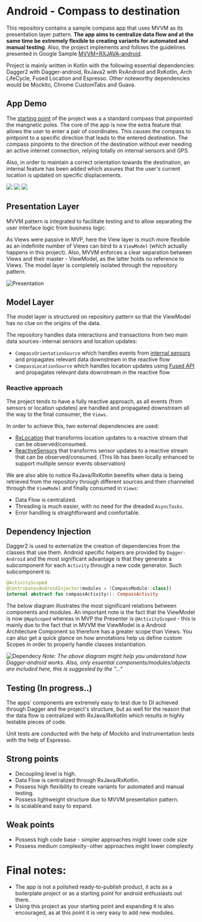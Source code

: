 # Android - Compass to destination
This repository contains a sample compass app that uses MVVM as its presentation layer pattern. **The app aims to centralize data flow and at the same time be extremely flexible to creating variants for automated and manual testing**. Also, the project implements and follows the guidelines presented in Google Sample [MVVM+RXJAVA-android](https://github.com/googlesamples/android-architecture/tree/dev-todo-mvvm-rxjava/).

Project is mainly written in Kotlin with the following essential dependencies: Dagger2 with Dagger-android, RxJava2 with RxAndroid and RxKotlin, Arch LifeCycle, Fused Location and Espresso. Other noteworthy dependencies would be Mockito, Chrome CustomTabs and Guava.
## App Demo
The [starting point](https://github.com/iutinvg/compass) of the project was a a standard compass that pinpointed the mangnetic poles. The core of the app is now the extra feature that allows the user to enter a pair of coordinates. This causes the compass to pintpoint to a specific direction that leads to the entered destination. The compass pinpoints to the direction of the destination without ever needing an active internet connection, relying totally on internal sensors and GPS.

Also, in order to maintain a correct orientation towards the destination, an internal feature has been added which assures that the user's current location is updated on specific displacements.

![](https://github.com/catalinghita8/android-kotlin-compass/blob/master/readme_pics/1f.gif)
![](https://github.com/catalinghita8/android-kotlin-compass/blob/master/readme_pics/2f.gif)
![](https://github.com/catalinghita8/android-kotlin-compass/blob/master/readme_pics/3f.gif)

## Presentation Layer
MVVM pattern is integrated to facilitate testing and to allow separating the user interface logic from business logic.

As Views were passive in MVP, here the View layer is much more flexibile as an indefinite number of Views can bind to a `ViewModel` (which actually happens in this project). Also, MVVM enforces a clear separation between Views and their master - ViewModel, as the latter holds no reference to Views. The model layer is completely isolated through the repository pattern.

![Presentation](https://github.com/catalinghita8/android-kotlin-compass/blob/master/readme_pics/dagger_graph.png)

## Model Layer
The model layer is structured on repository pattern so that the ViewModel has no clue on the origins of the data. 

The repository handles data interactions and transactions from two main data sources - internal sensors and location updates:
- `CompassOrientationSource` which handles events from [internal sensors](https://developer.android.com/guide/topics/sensors/) and propagates relevant data downstream in the reactive flow 
- `CompassLocationSource` which handles location updates using [Fused API](https://developers.google.com/location-context/fused-location-provider/)  and propagates relevant data downstream in the reactive flow 

### Reactive approach
The project tends to have a fully reactive approach, as all events (from sensors or location updates) are handled and propagated downstream all the way to the final consumer, the `Views`.

In order to achieve this, two external dependencies are used:
- [RxLocation](https://github.com/patloew/RxLocation) that transforms location updates to a reactive stream that can be observed/consumed.
- [ReactiveSensors](https://github.com/pwittchen/ReactiveSensors) that transforms sensor updates to a reactive stream that can be observed/consumed. (This lib has been locally enhanced to support multiple sensor events observation)

We are also able to notice RxJava/RxKotlin benefits when data is being retrieved from the repository through different sources and then  channeled through the `ViewModel` and finally consumed in `Views`:
- Data Flow is centralized.
- Threading is much easier, with no need for the dreaded `AsyncTasks`.
- Error handling is straightforward and comfortable.

## Dependency Injection
Dagger2 is used to externalize the creation of dependencies from the classes that use them. Android specific helpers are provided by `Dagger-Android` and the most significant advantage is that they generate a subcomponent for each `Activity` through a new code generator.
Such subcomponent is:
```kotlin
@ActivityScoped
@ContributesAndroidInjector(modules = [CompassModule::class])
internal abstract fun compassActivity(): CompassActivity
```
The below diagram illustrates the most significant relations between components and modules. An important note is the fact that the ViewModel is now `@AppScoped` whereas in MVP the Presenter is `@ActivityScoped` - this is mainly due to the fact that in MVVM the ViewModel is a Android Architecture Component so therefore has a greater scope  than Views. You can also get a quick glance on how annotations help us define custom Scopes in order to properly handle classes instantiation.

![Dependecy](https://github.com/catalinghita8/android-kotlin-compass/blob/master/readme_pics/presentation_layer.png)
_Note: The above diagram might help you understand how Dagger-android works. Also, only essential components/modules/objects are included here, this is suggested by the "…"_

## Testing (In progress..)
The apps' components are extremely easy to test due to DI achieved through Dagger and the project's structure, but as well for the reason that the data flow is centralized with RxJava/RxKotlin which results in highly testable pieces of code. 

Unit tests are conducted with the help of Mockito and Instrumentation tests with the help of Espresso. 
## Strong points
- Decoupling level is high.
- Data Flow is centralized through RxJava/RxKotlin.
- Possess high flexibility to create variants for automated and manual testing.
- Possess lightweight structure due to MVVM presentation pattern.
- Is scalable and easy to expand.
## Weak points
- Possess high code base - simpler approaches might lower code size
- Possess medium complexity - other approaches might lower complexity

# Final notes:
- The app is not a polished ready-to-publish product, it acts as a boilerplate project or as a starting point for android enthusiasts out there.
- Using this project as your starting point and expanding it is also encouraged, as at this point it is very easy to add new modules.
